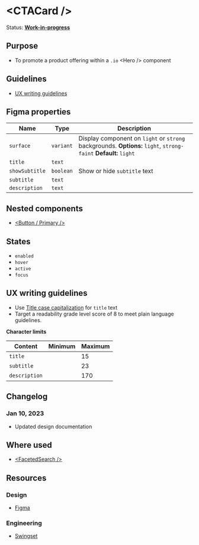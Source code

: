 # \<CTACard />

Status: **[Work-in-progress](/guides/can-i-use#work-in-progress)**

## Purpose

- To promote a product offering within a `.io` \<Hero /> component

## Guidelines

- [UX writing guidelines](#ux-writing-guidelines)

## Figma properties

| Name           | Type      | Description                                                                                                     |
| -------------- | --------- | --------------------------------------------------------------------------------------------------------------- |
| `surface`      | `variant` | Display component on `light` or `strong` backgrounds. **Options:** `light`, `strong-faint` **Default:** `light` |
| `title`        | `text`    |                                                                                                                 |
| `showSubtitle` | `boolean` | Show or hide `subtitle` text                                                                                    |
| `subtitle`     | `text`    |                                                                                                                 |
| `description`  | `text`    |                                                                                                                 |

## Nested components

- [\<Button / Primary />](/components/button/primary)

## States

- `enabled`
- `hover`
- `active`
- `focus`

## UX writing guidelines

- Use [Title case capitalization](https://apastyle.apa.org/style-grammar-guidelines/capitalization/title-case) for `title` text
- Target a readability grade level score of 8 to meet plain language guidelines.

**Character limits**

| Content       | Minimum | Maximum |
| ------------- | ------- | ------- |
| `title`       |         | 15      |
| `subtitle`    |         | 23      |
| `description` |         | 170     |

## Changelog

### Jan 10, 2023

- Updated design documentation

## Where used

- [\<FacetedSearch />](/components/faceted-search)

## Resources

### Design

- [Figma](https://www.figma.com/file/7cYgDM618stjYUHDqAfRec/Components?node-id=1177%3A4800)

### Engineering

- [Swingset](https://react-components.vercel.app/components/card)
